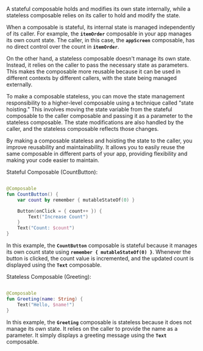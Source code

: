 A stateful composable holds and modifies its own state internally, while a stateless composable relies on its caller to hold and modify the state.

When a composable is stateful, its internal state is managed independently of its caller. For example, the **`itemOrder`** composable in your app manages its own count state. The caller, in this case, the **`appScreen`** composable, has no direct control over the count in **`itemOrder`**.

On the other hand, a stateless composable doesn't manage its own state. Instead, it relies on the caller to pass the necessary state as parameters. This makes the composable more reusable because it can be used in different contexts by different callers, with the state being managed externally.

To make a composable stateless, you can move the state management responsibility to a higher-level composable using a technique called "state hoisting." This involves moving the state variable from the stateful composable to the caller composable and passing it as a parameter to the stateless composable. The state modifications are also handled by the caller, and the stateless composable reflects those changes.

By making a composable stateless and hoisting the state to the caller, you improve reusability and maintainability. It allows you to easily reuse the same composable in different parts of your app, providing flexibility and making your code easier to maintain.

Stateful Composable (CountButton):

```kotlin

@Composable
fun CountButton() {
    var count by remember { mutableStateOf(0) }

    Button(onClick = { count++ }) {
        Text("Increase Count")
    }
    Text("Count: $count")
}

```

In this example, the **`CountButton`** composable is stateful because it manages its own count state using **`remember { mutableStateOf(0) }`**. Whenever the button is clicked, the count value is incremented, and the updated count is displayed using the **`Text`** composable.

Stateless Composable (Greeting):

```kotlin

@Composable
fun Greeting(name: String) {
    Text("Hello, $name!")
}

```

In this example, the **`Greeting`** composable is stateless because it does not manage its own state. It relies on the caller to provide the name as a parameter. It simply displays a greeting message using the **`Text`** composable.
